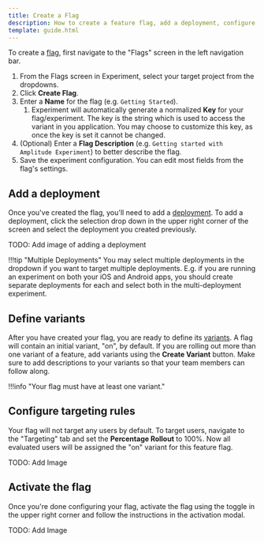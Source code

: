 ```yaml
---
title: Create a Flag
description: How to create a feature flag, add a deployment, configure targeting rules, and activate the feature flag.
template: guide.html
---
```


To create a [flag](../../general/data-model.md#flags-and-experiments), first navigate to the "Flags" screen in the left navigation bar.

1. From the Flags screen in Experiment, select your target project from the dropdowns.
2. Click **Create Flag**.
3. Enter a **Name** for the flag (e.g. `Getting Started`).
   1. Experiment will automatically generate a normalized **Key** for your flag/experiment. The key is the string which is used to access the variant in you application. You may choose to customize this key, as once the key is set it cannot be changed.
4. (Optional) Enter a **Flag Description** (e.g. `Getting started with Amplitude Experiment`) to better describe the flag.
5. Save the experiment configuration. You can edit most fields from the flag's settings.

## Add a deployment

Once you've created the flag, you'll need to add a [deployment](../../general/data-model.md#deployments). To add a deployment, click the selection drop down in the upper right corner of the screen and select the deployment you created previously.

TODO: Add image of adding a deployment

!!!tip "Multiple Deployments"
    You may select multiple deployments in the dropdown if you want to target multiple deployments. E.g. if you are running an experiment on both your iOS and Android apps, you should create separate deployments for each and select both in the multi-deployment experiment.

## Define variants

After you have created your flag, you are ready to define its [variants](../../general/data-model.md#variants). A flag will contain an initial variant, "on", by default. If you are rolling out more than one variant of a feature, add variants using the **Create Variant** button. Make sure to add descriptions to your variants so that your team members can follow along.

!!!info "Your flag must have at least one variant."

## Configure targeting rules

Your flag will not target any users by default. To target users, navigate to the "Targeting" tab and set the **Percentage Rollout** to 100%. Now all evaluated users will be assigned the "on" variant for this feature flag.

TODO: Add Image

## Activate the flag

Once you're done configuring your flag, activate the flag using the toggle in the upper right corner and follow the instructions in the activation modal.

TODO: Add Image
